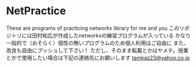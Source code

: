 # NetPractice
These are programs of practicing networkx library for me and you
このリポジトリには田村和広が作成したnetworkxの練習プログラムが入っている
かなり一般的で（おそらく）個性の無いプログラムのため個人利用はご自由に
また、改良も自由にプッシュして下さい！
ただし、そのまま転載とかはヤメテ。授業とかで使用したい場合は下記の連絡先にお願いします
tamkaz23@yahoo.co.jp
